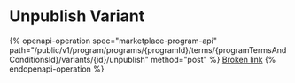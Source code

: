 # Unpublish Variant

{% openapi-operation spec="marketplace-program-api" path="/public/v1/program/programs/{programId}/terms/{programTermsAndConditionsId}/variants/{id}/unpublish" method="post" %}
[Broken link](broken-reference)
{% endopenapi-operation %}
